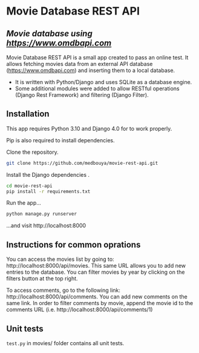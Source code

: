 # Movie Database REST API
## _Movie database using https://www.omdbapi.com_


Movie Database REST API is a small app created to pass an online test. It allows fetching movies data from an external API database (https://www.omdbapi.com) and inserting them to a local database.

- It is written with Python/Django and uses SQLite as a database engine. 
- Some additional modules were added to allow RESTful operations (Django Rest Framework) and filtering (Django Filter).

## Installation

This app requires Python 3.10 and Django 4.0 for to work properly.

Pip is also required to install dependencies.

Clone the repository.

```sh
git clone https://github.com/medbouya/movie-rest-api.git
```
Install the Django dependencies .
```sh
cd movie-rest-api
pip install -r requirements.txt
```

Run the app...

```sh
python manage.py runserver
```
...and visit http://localhost:8000 

## Instructions for common oprations
You can access the movies list by going to: http://localhost:8000/api/movies. This same URL allows you to add new entries to the database. You can filter movies by year by clicking on the filters button at the top right.

To access comments, go to the following link: http://localhost:8000/api/comments. You can add new comments on the same link. In order to filter comments by movie, append the movie id to the comments URL (i.e. http://localhost:8000/api/comments/1)

## Unit tests
`test.py` in movies/ folder contains all unit tests. 